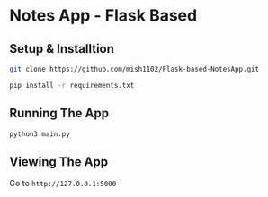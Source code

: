 # Notes App - Flask Based

## Setup & Installtion

```bash
git clone https://github.com/mish1102/Flask-based-NotesApp.git
```

```bash
pip install -r requirements.txt
```

## Running The App

```bash
python3 main.py
```

## Viewing The App

Go to `http://127.0.0.1:5000`
